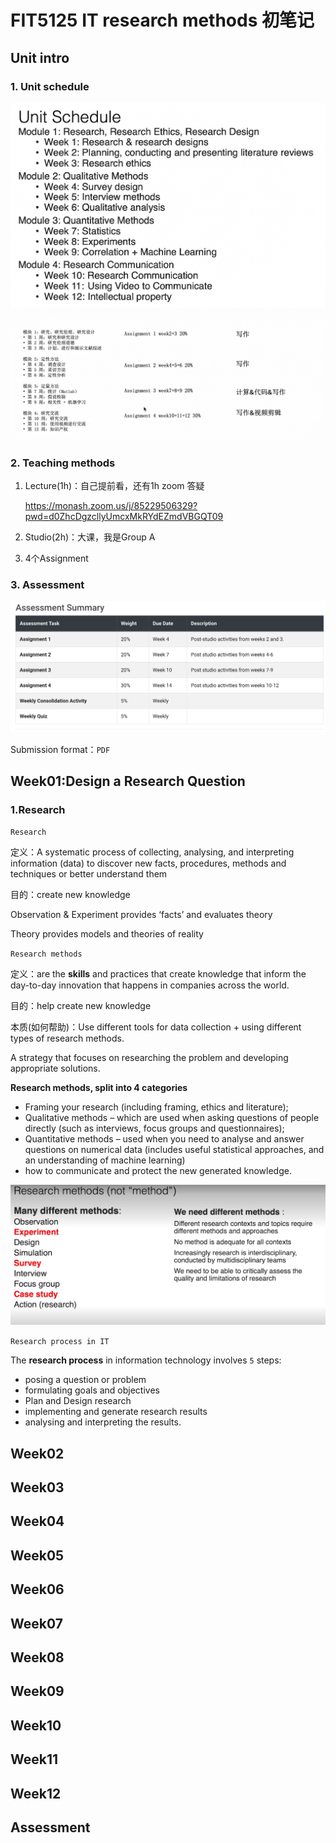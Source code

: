# FIT5125 IT research methods 初笔记

## Unit intro

### 1. Unit schedule

![image-20230221160156185](FIT5125初笔记.assets/image-20230221160156185.png)

![image-20230302120634098](FIT5125初笔记.assets/image-20230302120634098.png)





### 2. Teaching methods

1. Lecture(1h)：自己提前看，还有1h zoom 答疑

   https://monash.zoom.us/j/85229506329?pwd=d0ZhcDgzcllyUmcxMkRYdEZmdVBGQT09

2. Studio(2h)：大课，我是Group A

3. 4个Assignment



### 3. Assessment

![image-20230221160720564](FIT5125初笔记.assets/image-20230221160720564.png)

Submission format：`PDF`





## Week01:Design a Research Question

### 1.Research

`Research`

定义：A systematic process of collecting, analysing, and interpreting information (data) to discover  new facts, procedures, methods and techniques or better understand them

目的：create new knowledge



Observation & Experiment provides ‘facts’ and evaluates theory

Theory provides models and theories of reality



`Research methods `

定义：are the **skills** and practices that create knowledge that inform the day-to-day innovation that happens in companies across the world.

目的：help create new knowledge

本质(如何帮助)：Use different tools for data collection + using different types of research methods. 

A strategy that focuses on researching the problem and developing appropriate solutions.



**Research methods, split into 4 categories** 

- Framing your research (including framing, ethics and literature); 
- Qualitative methods – which are used when asking questions of people directly (such as interviews, focus groups and questionnaires); 
- Quantitative methods – used when you need to analyse and answer questions on numerical data (includes useful statistical approaches, and an understanding of machine learning) 
- how to communicate and protect the new generated knowledge.

![image-20230227184312019](FIT5125初笔记.assets/image-20230227184312019.png)



`Research process in IT`

The **research process** in information technology involves `5` steps: 

- posing a question or problem
- formulating goals and objectives
- Plan and Design research
- implementing and generate research results
- analysing and interpreting the results.



## Week02





## Week03







## Week04









## Week05







## Week06









## Week07









## Week08











## Week09







## Week10









## Week11









## Week12







## Assessment










